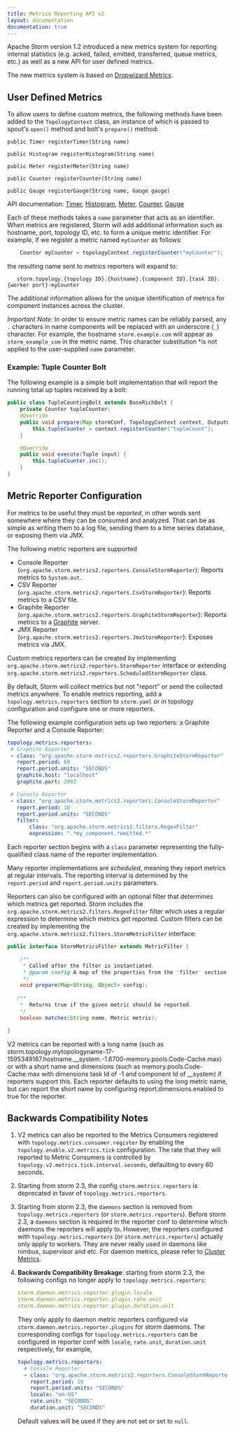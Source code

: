 ```yaml
---
title: Metrics Reporting API v2
layout: documentation
documentation: true
---
```

Apache Storm version 1.2 introduced a new metrics system for reporting
internal statistics (e.g. acked, failed, emitted, transferred, queue metrics, etc.) as well as a 
new API for user defined metrics.

The new metrics system is based on [Dropwizard Metrics](http://metrics.dropwizard.io).


## User Defined Metrics
To allow users to define custom metrics, the following methods have been added to the `TopologyContext`
class, an instance of which is passed to spout's `open()` method and bolt's `prepare()` method:

    public Timer registerTimer(String name)

    public Histogram registerHistogram(String name)

    public Meter registerMeter(String name)

    public Counter registerCounter(String name)

    public Gauge registerGauge(String name, Gauge gauge)

API documentation: [Timer](http://metrics.dropwizard.io/4.0.0/apidocs/com/codahale/metrics/Timer.html), 
[Histogram](http://metrics.dropwizard.io/4.0.0/apidocs/com/codahale/metrics/Histogram.html),
[Meter](http://metrics.dropwizard.io/4.0.0/apidocs/com/codahale/metrics/Meter.html),
[Counter](http://metrics.dropwizard.io/4.0.0/apidocs/com/codahale/metrics/Counter.html),
[Gauge](http://metrics.dropwizard.io/4.0.0/apidocs/com/codahale/metrics/Gauge.html)

Each of these methods takes a `name` parameter that acts as an identifier. When metrics are 
registered, Storm will add additional information such as hostname, port, topology ID, etc. to form a unique metric
identifier. For example, if we register a metric named `myCounter` as follows:

```java
    Counter myCounter = topologyContext.registerCounter("myCounter");
```
the resulting name sent to metrics reporters will expand to:

```
   storm.topology.{topology ID}.{hostname}.{component ID}.{task ID}.{worker port}-myCounter 
```

The additional information allows for the unique identification of metrics for component instances across the cluster.

*Important Note:* In order to ensure metric names can be reliably parsed, any `.` characters in name components will
be replaced with an underscore (`_`) character. For example, the hostname `storm.example.com` will appear as
`storm_example_com` in the metric name. This character substitution *is not applied to the user-supplied `name` parameter.

### Example: Tuple Counter Bolt
The following example is a simple bolt implementation that will report the running total up tuples received by a bolt:

```java
public class TupleCountingBolt extends BaseRichBolt {
    private Counter tupleCounter;
    @Override
    public void prepare(Map stormConf, TopologyContext context, OutputCollector collector) {
        this.tupleCounter = context.registerCounter("tupleCount");
    }

    @Override
    public void execute(Tuple input) {
        this.tupleCounter.inc();
    }
}
```
 
## Metric Reporter Configuration

 For metrics to be useful they must be *reported*, in other words sent somewhere where they can be consumed and analyzed.
 That can be as simple as writing them to a log file, sending them to a time series database, or exposing them via JMX.
 
The following metric reporters are supported
 
  * Console Reporter (`org.apache.storm.metrics2.reporters.ConsoleStormReporter`):
    Reports metrics to `System.out`.
  * CSV Reporter (`org.apache.storm.metrics2.reporters.CsvStormReporter`):
    Reports metrics to a CSV file.
  * Graphite Reporter (`org.apache.storm.metrics2.reporters.GraphiteStormReporter`):
    Reports metrics to a [Graphite](https://graphiteapp.org) server.
  * JMX Reporter (`org.apache.storm.metrics2.reporters.JmxStormReporter`):
    Exposes metrics via JMX.
  
 Custom metrics reporters can be created by implementing `org.apache.storm.metrics2.reporters.StormReporter` interface 
 or extending `org.apache.storm.metrics2.reporters.ScheduledStormReporter` class.
  
 By default, Storm will collect metrics but not "report" or
 send the collected metrics anywhere. To enable metrics reporting, add a `topology.metrics.reporters` section to `storm.yaml`
 or in topology configuration and configure one or more reporters.
 
 The following example configuration sets up two reporters: a Graphite Reporter and a Console Reporter:
 
 ```yaml
topology.metrics.reporters:
  # Graphite Reporter
  - class: "org.apache.storm.metrics2.reporters.GraphiteStormReporter"
    report.period: 60
    report.period.units: "SECONDS"
    graphite.host: "localhost"
    graphite.port: 2003

  # Console Reporter
  - class: "org.apache.storm.metrics2.reporters.ConsoleStormReporter"
    report.period: 10
    report.period.units: "SECONDS"
    filter:
        class: "org.apache.storm.metrics2.filters.RegexFilter"
        expression: ".*my_component.*emitted.*"
```

Each reporter section begins with a `class` parameter representing the fully-qualified class name of the reporter 
implementation. 

Many reporter implementations are *scheduled*, meaning they report metrics at regular intervals. The reporting interval
is determined by the `report.period` and `report.period.units` parameters.

Reporters can also be configured with an optional filter that determines which metrics get reported. Storm includes the
`org.apache.storm.metrics2.filters.RegexFilter` filter which uses a regular expression to determine which metrics get
reported. Custom filters can be created by implementing the `org.apache.storm.metrics2.filters.StormMetricFilter`
interface:

```java
public interface StormMetricsFilter extends MetricFilter {

    /**
     * Called after the filter is instantiated.
     * @param config A map of the properties from the 'filter' section of the reporter configuration.
     */
    void prepare(Map<String, Object> config);
    
   /**
    *  Returns true if the given metric should be reported.
    */
    boolean matches(String name, Metric metric);

}
```

V2 metrics can be reported with a long name (such as storm.topology.mytopologyname-17-1595349167.hostname.__system.-1.6700-memory.pools.Code-Cache.max) or with a short
name and dimensions (such as memory.pools.Code-Cache.max with dimensions task Id of -1 and component Id of __system) if reporters support this.  Each reporter defaults
to using the long metric name, but can report the short name by configuring report.dimensions.enabled to true for the reporter.

## Backwards Compatibility Notes

1. V2 metrics can also be reported to the Metrics Consumers registered with `topology.metrics.consumer.register` by enabling the `topology.enable.v2.metrics.tick` configuration.
The rate that they will reported to Metric Consumers is controlled by `topology.v2.metrics.tick.interval.seconds`, defaulting to every 60 seconds.

2. Starting from storm 2.3, the config `storm.metrics.reporters` is deprecated in favor of `topology.metrics.reporters`.

3. Starting from storm 2.3, the `daemons` section is removed from `topology.metrics.reporters` (or `storm.metrics.reporters`).
   Before storm 2.3, a `daemons` section is required in the reporter conf to determine which daemons the reporters will apply to. 
However, the reporters configured with `topology.metrics.reporters` (or `storm.metrics.reporters`) actually only apply to workers. They are never really used in daemons like nimbus, supervisor and etc. 
   For daemon metrics, please refer to [Cluster Metrics](ClusterMetrics.html).

4. **Backwards Compatibility Breakage**: starting from storm 2.3, the following configs no longer apply to `topology.metrics.reporters`:
   ```yaml
   storm.daemon.metrics.reporter.plugin.locale
   storm.daemon.metrics.reporter.plugin.rate.unit
   storm.daemon.metrics.reporter.plugin.duration.unit
   ```

    They only apply to daemon metric reporters configured via `storm.daemon.metrics.reporter.plugins` for storm daemons.
    The corresponding configs for `topology.metrics.reporters` can be configured in reporter conf with `locale`, `rate.unit`, `duration.unit` respectively, for example,
    ```yaml
    topology.metrics.reporters:
      # Console Reporter
      - class: "org.apache.storm.metrics2.reporters.ConsoleStormReporter"
        report.period: 10
        report.period.units: "SECONDS"
        locale: "en-US"
        rate.unit: "SECONDS"
        duration.unit: "SECONDS"
    ```
   Default values will be used if they are not set or set to `null`.
   

